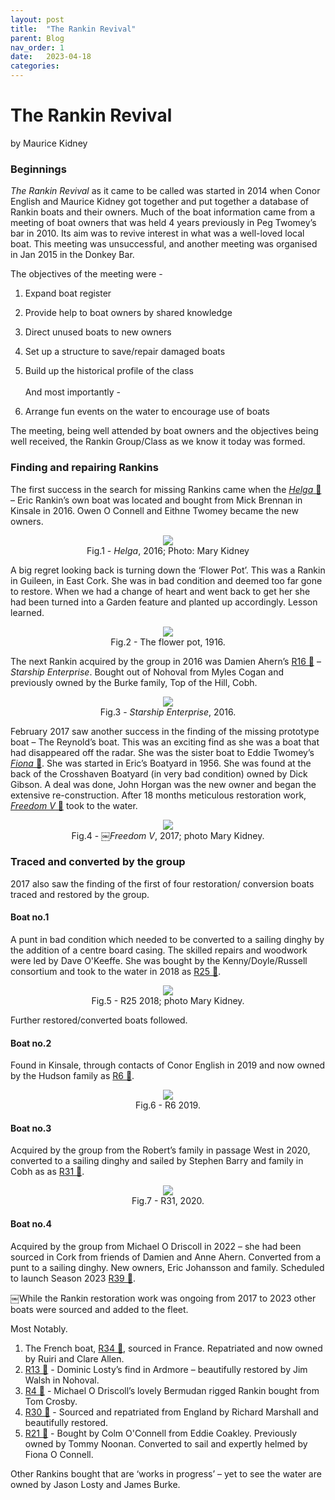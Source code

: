 ```yaml
---
layout: post
title:  "The Rankin Revival"
parent: Blog
nav_order: 1
date:   2023-04-18
categories: 
---
```


# The Rankin Revival
by Maurice Kidney

### Beginnings
_The Rankin Revival_ as it came to be called was started in 2014 when Conor English and Maurice Kidney got together and put together a database of Rankin boats and their owners.
Much of the boat information came from a meeting of boat owners that was held 4 years previously in Peg Twomey’s bar in 2010.
Its aim was to revive interest in what was a well-loved local boat.
This meeting was unsuccessful, and another meeting was organised in Jan 2015 in the Donkey Bar.

The objectives of the meeting were -


1. Expand boat register
2. Provide help to boat owners by shared knowledge
3. Direct unused boats to new owners
4. Set up a structure to save/repair damaged boats
5. Build up the historical profile of the class<br> <br>And most importantly -

6. Arrange fun events on the water to encourage use of boats

The meeting, being well attended by boat owners and the objectives being well received, the Rankin Group/Class as we know it today was formed.


### Finding and repairing Rankins

The first success in the search for missing Rankins came when the [_Helga_ 🔗](../boats/tr3.html) – Eric Rankin’s own boat was located and bought from Mick Brennan in Kinsale in 2016. Owen O Connell and Eithne Twomey became the new owners.

<figure style="color:;text-align:center;">
  <img src="/images/rr-1-1.jpg">
  <figcaption>Fig.1 - <em>Helga</em>, 2016; Photo: Mary Kidney</figcaption>
</figure> 


A big regret looking back is turning down the ‘Flower Pot’. This was a Rankin in Guileen, in East Cork. She was in bad condition and deemed too far gone to restore.
 When we had a change of heart and went back to get her she had been turned into a Garden feature and planted up accordingly. Lesson learned.

<figure style="color:;text-align:center;">
  <img src="/images/rr-2-1.jpg">
  <figcaption>Fig.2 - The flower pot, 1916.</figcaption>
</figure>

The next Rankin acquired by the group in 2016 was Damien Ahern’s [R16 🔗](../boats/r16.html) – _Starship Enterprise_. Bought out of Nohoval from Myles Cogan and previously owned by the Burke family, Top of the Hill, Cobh. 

<figure style="color:;text-align:center;">
  <img src="/images/rr-3-1.jpg">
  <figcaption>Fig.3 - <em>Starship Enterprise</em>, 2016.
</figcaption>
</figure> 


February 2017 saw another success in the finding of the missing prototype boat – The Reynold’s boat.
This was an exciting find as she was a boat that had disappeared off the radar. She was the sister boat to Eddie Twomey’s [_Fiona_ 🔗](../boats/tr1.html). She was started in Eric’s Boatyard in 1956.
She was found at the back of the Crosshaven Boatyard (in very bad condition) owned by Dick Gibson. A deal was done, John Horgan was the new owner and began the extensive re-construction. 
After 18 months meticulous restoration work, [_Freedom V_ 🔗](../boats/tr2.html) took to the water.


<figure style="color:;text-align:center;">
  <img src="/images/rr-4-1.jpg">
  <figcaption>Fig.4 - <em>￼Freedom V</em>, 2017; photo Mary Kidney.</figcaption>
</figure> 


### Traced and converted by the group


2017 also saw the finding of the first of four restoration/ conversion boats traced and restored by the group.

#### Boat no.1
A punt in bad condition which needed to be converted to a sailing dinghy by the addition of a centre board casing. 
The skilled repairs and woodwork were led by Dave O'Keeffe.
She was bought by the Kenny/Doyle/Russell consortium and took to the water in 2018 as [R25 🔗](../boats/r25.html).

<figure style="color:;text-align:center;">
  <img src="/images/rr-5-1.jpg">
  <figcaption>Fig.5 - R25 2018; photo Mary Kidney.</figcaption>
</figure> 


Further restored/converted boats followed.

#### Boat no.2

Found in Kinsale, through contacts of Conor English in 2019 and now owned by the Hudson family as [R6 🔗](../boats/r6.html).

<figure style="color:;text-align:center;">
  <img src="/images/rr-6-1.jpg">
  <figcaption>Fig.6 - R6 2019.</figcaption>
</figure>

#### Boat no.3
Acquired by the group from the Robert’s family in passage West in 2020, converted to a sailing dinghy and sailed by Stephen Barry and family in Cobh as as [R31 🔗](../boats/r31.html).

<figure style="color:;text-align:center;">
  <img src="/images/rr-7-1.jpg">
  <figcaption>Fig.7 - R31, 2020.</figcaption>
</figure> 


#### Boat no.4
Acquired by the group from Michael O Driscoll in 2022 – she had been sourced in Cork from friends of Damien and Anne Ahern.
Converted from a punt to a sailing dinghy.
New owners, Eric Johansson and family.
Scheduled to launch Season 2023 [R39 🔗](../boats/r39.html).

￼While the Rankin restoration work was ongoing from 2017 to 2023 other boats were sourced and added to the fleet.

Most Notably.
1. The French boat, [R34 🔗](../boats/r34.html), sourced in France. Repatriated and now owned by Ruiri and Clare Allen.
2. [R13 🔗](../boats/r13.html) - Dominic Losty’s find in Ardmore – beautifully restored by Jim Walsh in Nohoval.
3. [R4 🔗](../boats/r4.html) - Michael O Driscoll’s lovely Bermudan rigged Rankin bought from Tom Crosby.
4. [R30 🔗](../boats/r30.html) - Sourced and repatriated from England by Richard Marshall and beautifully restored.
5. [R21 🔗](../boats/r21.html) - Bought by Colm O'Connell from Eddie Coakley. Previously owned by Tommy Noonan. Converted to sail and expertly helmed by Fiona O Connell.


Other Rankins bought that are ‘works in progress’ – yet to see the water are owned by Jason Losty and James Burke.


